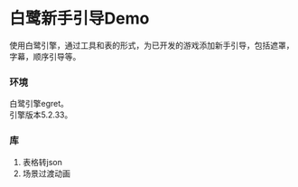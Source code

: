 # 白鹭新手引导Demo
使用白鹭引擎，通过工具和表的形式，为已开发的游戏添加新手引导，包括遮罩，字幕，顺序引导等。

### 环境   
白鹭引擎egret。  
引擎版本5.2.33。  

### 库
1. 表格转json
2. 场景过渡动画